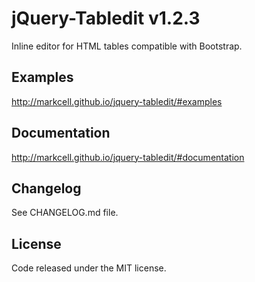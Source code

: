 # jQuery-Tabledit v1.2.3

Inline editor for HTML tables compatible with Bootstrap.

## Examples

http://markcell.github.io/jquery-tabledit/#examples

## Documentation

http://markcell.github.io/jquery-tabledit/#documentation

## Changelog

See CHANGELOG.md file.

## License

Code released under the MIT license.
